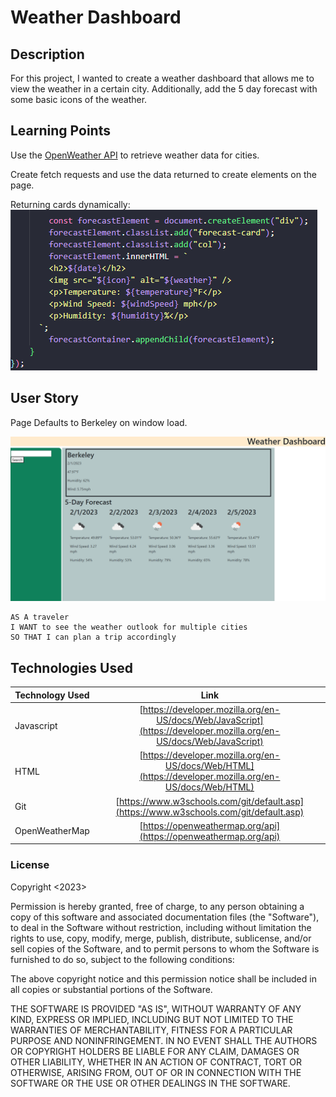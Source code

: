 # Weather Dashboard

## Description

For this project, I wanted to create a weather dashboard that allows me to view the weather in a certain city. Additionally, add the 5 day forecast with some basic icons of the weather. 

## Learning Points
Use the [OpenWeather API](https://openweathermap.org/) to retrieve weather data for cities. 

Create fetch requests and use the data returned to create elements on the page. 

Returning cards dynamically:
![alt text](https://github.com/DBBENSAN/Weather-Dashboard/blob/main/assets/images/strinLit.PNG?raw=true)


## User Story
Page Defaults to Berkeley on window load.

![alt text](https://github.com/DBBENSAN/Weather-Dashboard/blob/main/assets/images/weatherApp.PNG?raw=true)
```
AS A traveler
I WANT to see the weather outlook for multiple cities
SO THAT I can plan a trip accordingly
```

## Technologies Used

| Technology Used | Link | 
|------------- |:-------------:| 
| Javascript | [https://developer.mozilla.org/en-US/docs/Web/JavaScript](https://developer.mozilla.org/en-US/docs/Web/JavaScript)| 
| HTML | [https://developer.mozilla.org/en-US/docs/Web/HTML](https://developer.mozilla.org/en-US/docs/Web/HTML)|   
| Git | [https://www.w3schools.com/git/default.asp](https://www.w3schools.com/git/default.asp)|
| OpenWeatherMap | [https://openweathermap.org/api](https://openweathermap.org/api)|  

### License

Copyright <2023> <DANIELE BENSAN>

Permission is hereby granted, free of charge, to any person obtaining a copy of this software and associated documentation files (the "Software"), to deal in the Software without restriction, including without limitation the rights to use, copy, modify, merge, publish, distribute, sublicense, and/or sell copies of the Software, and to permit persons to whom the Software is furnished to do so, subject to the following conditions:

The above copyright notice and this permission notice shall be included in all copies or substantial portions of the Software.

THE SOFTWARE IS PROVIDED "AS IS", WITHOUT WARRANTY OF ANY KIND, EXPRESS OR IMPLIED, INCLUDING BUT NOT LIMITED TO THE WARRANTIES OF MERCHANTABILITY, FITNESS FOR A PARTICULAR PURPOSE AND NONINFRINGEMENT. IN NO EVENT SHALL THE AUTHORS OR COPYRIGHT HOLDERS BE LIABLE FOR ANY CLAIM, DAMAGES OR OTHER LIABILITY, WHETHER IN AN ACTION OF CONTRACT, TORT OR OTHERWISE, ARISING FROM, OUT OF OR IN CONNECTION WITH THE SOFTWARE OR THE USE OR OTHER DEALINGS IN THE SOFTWARE.




